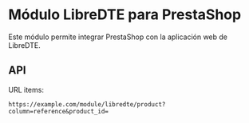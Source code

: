 Módulo LibreDTE para PrestaShop
===============================

Este módulo permite integrar PrestaShop con la aplicación web de LibreDTE.

API
---

URL items:

    https://example.com/module/libredte/product?column=reference&product_id=
